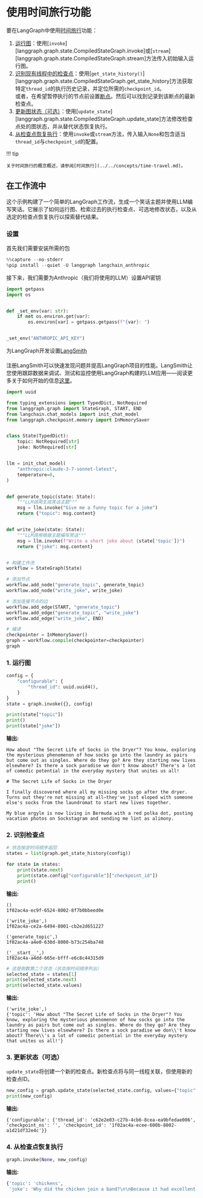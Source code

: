 # 使用时间旅行功能

要在LangGraph中使用[时间旅行](../../concepts/time-travel.md)功能：

1. [运行图](#1-运行图)：使用[`invoke`][langgraph.graph.state.CompiledStateGraph.invoke]或[`stream`][langgraph.graph.state.CompiledStateGraph.stream]方法传入初始输入运行图。
2. [识别现有线程中的检查点](#2-识别检查点)：使用[`get_state_history()`][langgraph.graph.state.CompiledStateGraph.get_state_history]方法获取特定`thread_id`的执行历史记录，并定位所需的`checkpoint_id`。  
   或者，在希望暂停执行的节点前设置[断点](../../concepts/breakpoints.md)。然后可以找到记录到该断点的最新检查点。
3. [更新图状态（可选）](#3-更新状态-可选)：使用[`update_state`][langgraph.graph.state.CompiledStateGraph.update_state]方法修改检查点处的图状态，并从替代状态恢复执行。
4. [从检查点恢复执行](#4-从检查点恢复执行)：使用`invoke`或`stream`方法，传入输入`None`和包含适当`thread_id`与`checkpoint_id`的配置。

!!! tip

    关于时间旅行的概念概述，请参阅[时间旅行](../../concepts/time-travel.md)。

## 在工作流中

这个示例构建了一个简单的LangGraph工作流，生成一个笑话主题并使用LLM编写笑话。它展示了如何运行图、检索过去的执行检查点、可选地修改状态，以及从选定的检查点恢复执行以探索替代结果。

### 设置

首先我们需要安装所需的包

```python
%%capture --no-stderr
%pip install --quiet -U langgraph langchain_anthropic
```

接下来，我们需要为Anthropic（我们将使用的LLM）设置API密钥

```python
import getpass
import os


def _set_env(var: str):
    if not os.environ.get(var):
        os.environ[var] = getpass.getpass(f"{var}: ")


_set_env("ANTHROPIC_API_KEY")
```

<div class="admonition tip">
    <p class="admonition-title">为LangGraph开发设置<a href="https://smith.langchain.com">LangSmith</a></p>
    <p style="padding-top: 5px;">
        注册LangSmith可以快速发现问题并提高LangGraph项目的性能。LangSmith让您使用跟踪数据来调试、测试和监控使用LangGraph构建的LLM应用——阅读更多关于如何开始的信息<a href="https://docs.smith.langchain.com">这里</a>。
    </p>
</div>

```python
import uuid

from typing_extensions import TypedDict, NotRequired
from langgraph.graph import StateGraph, START, END
from langchain.chat_models import init_chat_model
from langgraph.checkpoint.memory import InMemorySaver


class State(TypedDict):
    topic: NotRequired[str]
    joke: NotRequired[str]


llm = init_chat_model(
    "anthropic:claude-3-7-sonnet-latest",
    temperature=0,
)


def generate_topic(state: State):
    """LLM调用生成笑话主题"""
    msg = llm.invoke("Give me a funny topic for a joke")
    return {"topic": msg.content}


def write_joke(state: State):
    """LLM调用根据主题编写笑话"""
    msg = llm.invoke(f"Write a short joke about {state['topic']}")
    return {"joke": msg.content}


# 构建工作流
workflow = StateGraph(State)

# 添加节点
workflow.add_node("generate_topic", generate_topic)
workflow.add_node("write_joke", write_joke)

# 添加连接节点的边
workflow.add_edge(START, "generate_topic")
workflow.add_edge("generate_topic", "write_joke")
workflow.add_edge("write_joke", END)

# 编译
checkpointer = InMemorySaver()
graph = workflow.compile(checkpointer=checkpointer)
graph
```

### 1. 运行图

```python
config = {
    "configurable": {
        "thread_id": uuid.uuid4(),
    }
}
state = graph.invoke({}, config)

print(state["topic"])
print()
print(state["joke"])
```

**输出:**
```
How about "The Secret Life of Socks in the Dryer"? You know, exploring the mysterious phenomenon of how socks go into the laundry as pairs but come out as singles. Where do they go? Are they starting new lives elsewhere? Is there a sock paradise we don't know about? There's a lot of comedic potential in the everyday mystery that unites us all!

# The Secret Life of Socks in the Dryer

I finally discovered where all my missing socks go after the dryer. Turns out they're not missing at all—they've just eloped with someone else's socks from the laundromat to start new lives together.

My blue argyle is now living in Bermuda with a red polka dot, posting vacation photos on Sockstagram and sending me lint as alimony.
```

### 2. 识别检查点

```python
# 状态按逆时间顺序返回
states = list(graph.get_state_history(config))

for state in states:
    print(state.next)
    print(state.config["configurable"]["checkpoint_id"])
    print()
```

**输出:**
```
()
1f02ac4a-ec9f-6524-8002-8f7b0bbeed0e

('write_joke',)
1f02ac4a-ce2a-6494-8001-cb2e2d651227

('generate_topic',)
1f02ac4a-a4e0-630d-8000-b73c254ba748

('__start__',)
1f02ac4a-a4dd-665e-bfff-e6c8c44315d9
```

```python
# 这是倒数第二个状态（状态按时间顺序列出）
selected_state = states[1]
print(selected_state.next)
print(selected_state.values)
```

**输出:**
```
('write_joke',)
{'topic': 'How about "The Secret Life of Socks in the Dryer"? You know, exploring the mysterious phenomenon of how socks go into the laundry as pairs but come out as singles. Where do they go? Are they starting new lives elsewhere? Is there a sock paradise we don\\'t know about? There\\'s a lot of comedic potential in the everyday mystery that unites us all!'}
```

### 3. 更新状态（可选）

`update_state`将创建一个新的检查点。新检查点将与同一线程关联，但使用新的检查点ID。

```python
new_config = graph.update_state(selected_state.config, values={"topic": "chickens"})
print(new_config)
```

**输出:**
```
{'configurable': {'thread_id': 'c62e2e03-c27b-4cb6-8cea-ea9bfedae006', 'checkpoint_ns': '', 'checkpoint_id': '1f02ac4a-ecee-600b-8002-a1d21df32e4c'}}
```

### 4. 从检查点恢复执行

```python
graph.invoke(None, new_config)
```

**输出:**
```python
{'topic': 'chickens',
 'joke': 'Why did the chicken join a band?\n\nBecause it had excellent drumsticks!'}
```